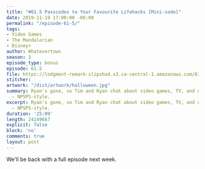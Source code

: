 ```yaml
---
title: "#61.5 Passcodes to Your Favourite Lifehacks [Mini-sode]"
date: 2019-11-19 17:00:00 -06:00
permalink: "/episode-61-5/"
tags:
- Video Games
- The Mandalorian
- Disney+
author: Whatevertown
season: 3
episode_type: bonus
episode: 61.5
file: https://lodgment-remark-slipshod.s3.ca-central-1.amazonaws.com/61.5.mp3
stitcher: 
artwork: "/dist/artwork/halloween.jpg"
summary: Ryan's gone, so Tim and Ryan chat about video games, TV, and other things
  – NPSPS-style.
excerpt: Ryan's gone, so Tim and Ryan chat about video games, TV, and other things
  – NPSPS-style.
duration: '25:09'
length: 24149667
explicit: false
block: 'no'
comments: true
layout: post
---
```


We'll be back with a full episode next week.
